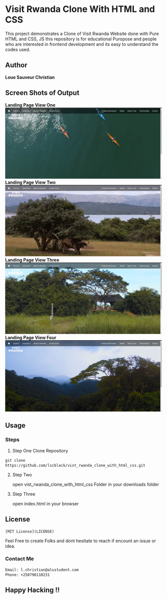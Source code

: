 # Visit Rwanda Clone With HTML and **CSS**
This project demonstrates a Clone of Visit Rwanda Website done with Pure HTML and CSS, JS this repository is for educational Puropose and people who are interested in frontend development and its easy to understand the codes used.

## Author
**Loue Sauveur Christian**
## Screen Shots of Output

**Landing Page View One**
![Screen shot](assets/screenshots/img-05.png)
**Landing Page View Two**
![Screen shot](assets/screenshots/img-06.png)
**Landing Page View Three**
![Screen shot](assets/screenshots/img-13.png)
**Landing Page View Four**
![Screen shot](assets/screenshots/img-19.png)

## Usage
### Steps
  1. Step One Clone Repository

    git clone https://github.com/lscblack/vist_rwanda_clone_with_html_css.git
   
2. Step Two

    open vist_rwanda_clone_with_html_css Folder in your downloads folder

3. Step Three

    open index.html in your browser

## License
    [MIT License](LICENSE)

Feel Free to create Folks and dont hesitate to reach if encount an issue or idea.
### Contact Me
    Email: l.christian@alustudent.com 
    Phone: +250790110231
## Happy Hacking !!
